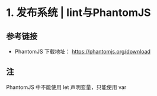 # 1. 发布系统 | lint与PhantomJS

## 参考链接
- PhantomJS 下载地址： https://phantomjs.org/download

## 注
PhantomJS 中不能使用 let 声明变量，只能使用 var